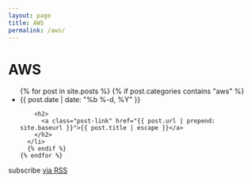 ```yaml
---
layout: page
title: AWS
permalink: /aws/
---
```


<div class="aws">

  <h1 class="page-heading">AWS</h1>

  <ul class="post-list">
    {% for post in site.posts %}
      {% if post.categories contains "aws" %}
      <li>
        <span class="post-meta">{{ post.date | date: "%b %-d, %Y" }}</span>

        <h2>
          <a class="post-link" href="{{ post.url | prepend: site.baseurl }}">{{ post.title | escape }}</a>
        </h2>
      </li>
      {% endif %}
    {% endfor %}
  </ul>

  <p class="rss-subscribe">subscribe <a href="{{ "/feed.xml" | prepend: site.baseurl }}">via RSS</a></p>

</div>
